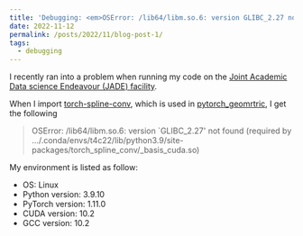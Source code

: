 ```yaml
---
title: 'Debugging: <em>OSError: /lib64/libm.so.6: version GLIBC_2.27 not found</em>'
date: 2022-11-12
permalink: /posts/2022/11/blog-post-1/
tags:
  - debugging
---
```


I recently ran into a problem when running my code on the [Joint Academic Data science Endeavour (JADE) facility](https://docs.jade.ac.uk/en/latest/).

When I import [torch-spline-conv](https://github.com/rusty1s/pytorch_spline_conv), which is used in [pytorch_geomrtric](https://github.com/pyg-team/pytorch_geometric), I get the following

> OSError: /lib64/libm.so.6: version `GLIBC_2.27' not found (required by $\dots$/.conda/envs/t4c22/lib/python3.9/site-packages/torch_spline_conv/_basis_cuda.so)


My environment is listed as follow:
+ OS: Linux
+ Python version: 3.9.10
+ PyTorch version: 1.11.0
+ CUDA version: 10.2
+ GCC version: 10.2


